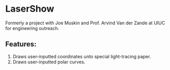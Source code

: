 # LaserShow

Formerly a project with Joe Muskin and Prof. Arvind Van der Zande at UIUC for engineering outreach.

## Features:

1. Draws user-inputted coordinates unto special light-tracing paper.
2. Draws user-inputted polar curves.
